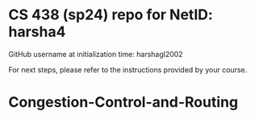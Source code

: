 # CS 438 (sp24) repo for NetID: harsha4

GitHub username at initialization time: harshagl2002

For next steps, please refer to the instructions provided by your course.
# Congestion-Control-and-Routing
